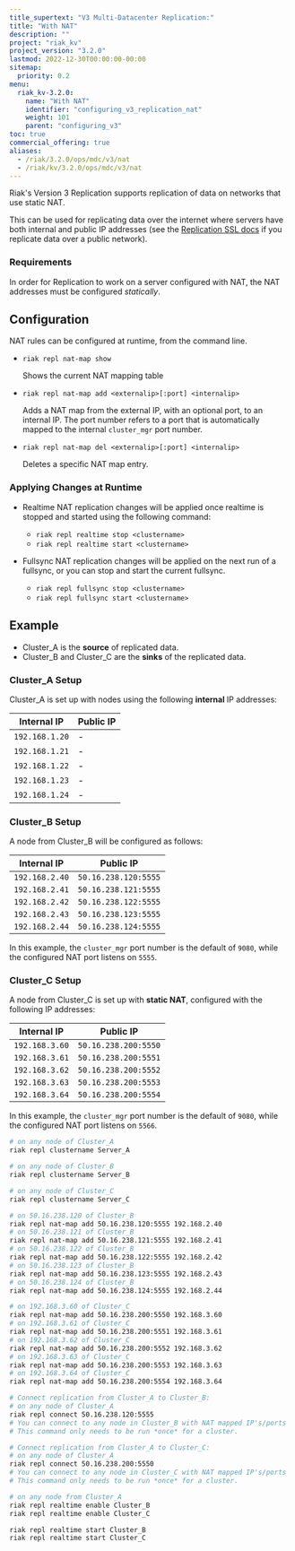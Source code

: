 ```yaml
---
title_supertext: "V3 Multi-Datacenter Replication:"
title: "With NAT"
description: ""
project: "riak_kv"
project_version: "3.2.0"
lastmod: 2022-12-30T00:00:00-00:00
sitemap:
  priority: 0.2
menu:
  riak_kv-3.2.0:
    name: "With NAT"
    identifier: "configuring_v3_replication_nat"
    weight: 101
    parent: "configuring_v3"
toc: true
commercial_offering: true
aliases:
  - /riak/3.2.0/ops/mdc/v3/nat
  - /riak/kv/3.2.0/ops/mdc/v3/nat
---
```


[config v3 ssl]: {{<baseurl>}}riak/kv/3.2.0/configuring/v3-multi-datacenter/ssl

Riak's Version 3 Replication supports replication of data on
networks that use static NAT.

This can be used for replicating data over the internet where servers
have both internal and public IP addresses (see the [Replication SSL docs][config v3 ssl] if you replicate data over a public network).

### Requirements

In order for Replication to work on a server configured with NAT, the
NAT addresses must be configured *statically*.

## Configuration

NAT rules can be configured at runtime, from the command line.

* `riak repl nat-map show`

    Shows the current NAT mapping table

* `riak repl nat-map add <externalip>[:port] <internalip>`

    Adds a NAT map from the external IP, with an optional port, to an
    internal IP. The port number refers to a port that is automatically
    mapped to the internal `cluster_mgr` port number.

* `riak repl nat-map del <externalip>[:port] <internalip>`

    Deletes a specific NAT map entry.

### Applying Changes at Runtime

* Realtime NAT replication changes will be applied once realtime is
  stopped and started using the following command:

    * `riak repl realtime stop <clustername>`
    * `riak repl realtime start <clustername>`

* Fullsync NAT replication changes will be applied on the next run of a
  fullsync, or you can stop and start the current fullsync.

    * `riak repl fullsync stop <clustername>`
    * `riak repl fullsync start <clustername>`

## Example

* Cluster_A is the **source** of replicated data.
* Cluster_B and Cluster_C are the **sinks** of the replicated data.

### Cluster_A Setup

Cluster_A is set up with nodes using the following **internal** IP
addresses:

Internal IP    | Public IP
---------------|-------------------
`192.168.1.20` | -
`192.168.1.21` | -
`192.168.1.22` | -
`192.168.1.23` | -
`192.168.1.24` | -

### Cluster_B Setup

A node from Cluster_B will be configured as follows:

Internal IP    | Public IP
---------------|-------------------
`192.168.2.40` | `50.16.238.120:5555`
`192.168.2.41` | `50.16.238.121:5555`
`192.168.2.42` | `50.16.238.122:5555`
`192.168.2.43` | `50.16.238.123:5555`
`192.168.2.44` | `50.16.238.124:5555`

In this example, the `cluster_mgr` port number is the default of `9080`,
while the configured NAT port listens on `5555`.

### Cluster_C Setup

A node from Cluster_C is set up with **static NAT**, configured with the
following IP addresses:

Internal IP    | Public IP
---------------|-------------------
`192.168.3.60` | `50.16.238.200:5550`
`192.168.3.61` | `50.16.238.200:5551`
`192.168.3.62` | `50.16.238.200:5552`
`192.168.3.63` | `50.16.238.200:5553`
`192.168.3.64` | `50.16.238.200:5554`

In this example, the `cluster_mgr` port number is the default of `9080`,
while the configured NAT port listens on `5566`.

```bash
# on any node of Cluster_A
riak repl clustername Server_A

# on any node of Cluster_B
riak repl clustername Server_B

# on any node of Cluster_C
riak repl clustername Server_C

# on 50.16.238.120 of Cluster_B
riak repl nat-map add 50.16.238.120:5555 192.168.2.40
# on 50.16.238.121 of Cluster_B
riak repl nat-map add 50.16.238.121:5555 192.168.2.41
# on 50.16.238.122 of Cluster_B
riak repl nat-map add 50.16.238.122:5555 192.168.2.42
# on 50.16.238.123 of Cluster_B
riak repl nat-map add 50.16.238.123:5555 192.168.2.43
# on 50.16.238.124 of Cluster_B
riak repl nat-map add 50.16.238.124:5555 192.168.2.44

# on 192.168.3.60 of Cluster_C
riak repl nat-map add 50.16.238.200:5550 192.168.3.60
# on 192.168.3.61 of Cluster_C
riak repl nat-map add 50.16.238.200:5551 192.168.3.61
# on 192.168.3.62 of Cluster_C
riak repl nat-map add 50.16.238.200:5552 192.168.3.62
# on 192.168.3.63 of Cluster_C
riak repl nat-map add 50.16.238.200:5553 192.168.3.63
# on 192.168.3.64 of Cluster_C
riak repl nat-map add 50.16.238.200:5554 192.168.3.64

# Connect replication from Cluster_A to Cluster_B:
# on any node of Cluster_A
riak repl connect 50.16.238.120:5555
# You can connect to any node in Cluster_B with NAT mapped IP's/ports
# This command only needs to be run *once* for a cluster.

# Connect replication from Cluster_A to Cluster_C:
# on any node of Cluster_A
riak repl connect 50.16.238.200:5550
# You can connect to any node in Cluster_C with NAT mapped IP's/ports
# This command only needs to be run *once* for a cluster.

# on any node from Cluster_A
riak repl realtime enable Cluster_B
riak repl realtime enable Cluster_C

riak repl realtime start Cluster_B
riak repl realtime start Cluster_C
```

